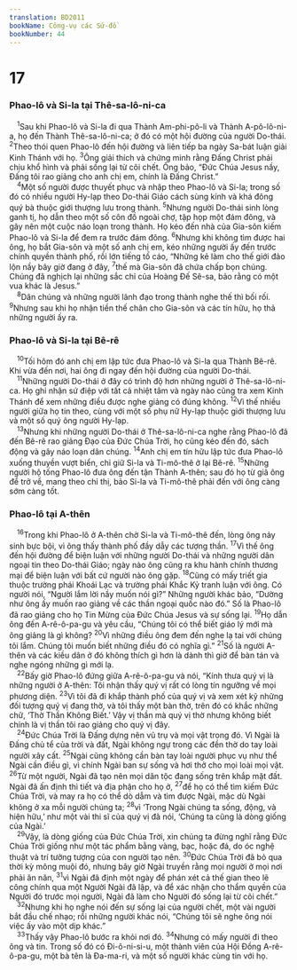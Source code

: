```yaml
---
translation: BD2011
bookName: Công-vụ các Sứ-đồ 
bookNumber: 44
---
```


<div class="title"><h1>17</h1><h3>Phao-lô và Si-la tại Thê-sa-lô-ni-ca</h3></div>
<span class="verse cong_17_1"> <sup>1</sup>Sau khi Phao-lô và Si-la đi qua Thành Am-phi-pô-li và Thành A-pô-lô-ni-a, họ đến Thành Thê-sa-lô-ni-ca; ở đó có một hội đường của người Do-thái. </span>
<span class="verse cong_17_2"><sup>2</sup>Theo thói quen Phao-lô đến hội đường và liên tiếp ba ngày Sa-bát luận giải Kinh Thánh với họ. </span>
<span class="verse cong_17_3"><sup>3</sup>Ông giải thích và chứng minh rằng Ðấng Christ phải chịu khổ hình và phải sống lại từ cõi chết. Ông bảo, “Ðức Chúa Jesus nầy, Ðấng tôi rao giảng cho anh chị em, chính là Ðấng Christ.”<br/></span>
<span class="verse cong_17_4"> <sup>4</sup>Một số người được thuyết phục và nhập theo Phao-lô và Si-la; trong số đó có nhiều người Hy-lạp theo Do-thái Giáo cách sùng kính và khá đông quý bà thuộc giới thượng lưu trong thành. </span>
<span class="verse cong_17_5"><sup>5</sup>Nhưng người Do-thái sinh lòng ganh tị, họ dẫn theo một số côn đồ ngoài chợ, tập họp một đám đông, và gây nên một cuộc náo loạn trong thành. Họ kéo đến nhà của Gia-sôn kiếm Phao-lô và Si-la để đem ra trước đám đông. </span>
<span class="verse cong_17_6"><sup>6</sup>Nhưng khi không tìm được hai ông, họ bắt Gia-sôn và một số anh chị em, kéo những người ấy đến trước chính quyền thành phố, rồi lớn tiếng tố cáo, “Những kẻ làm cho thế giới đảo lộn nầy bây giờ đang ở đây, </span>
<span class="verse cong_17_7"><sup>7</sup>thế mà Gia-sôn đã chứa chấp bọn chúng. Chúng đã nghịch lại những sắc chỉ của Hoàng Ðế Sê-sa, bảo rằng có một vua khác là Jesus.”<br/></span>
<span class="verse cong_17_8"> <sup>8</sup>Dân chúng và những người lãnh đạo trong thành nghe thế thì bối rối. </span>
<span class="verse cong_17_9"><sup>9</sup>Nhưng sau khi họ nhận tiền thế chân cho Gia-sôn và các tín hữu, họ thả những người ấy ra.<br/></span>
<div class="title"><h3>Phao-lô và Si-la tại Bê-rê</h3></div>
<span class="verse cong_17_10"> <sup>10</sup>Tối hôm đó anh chị em lập tức đưa Phao-lô và Si-la qua Thành Bê-rê. Khi vừa đến nơi, hai ông đi ngay đến hội đường của người Do-thái.<br/></span>
<span class="verse cong_17_11"> <sup>11</sup>Những người Do-thái ở đây có trình độ hơn những người ở Thê-sa-lô-ni-ca. Họ ghi nhận sứ điệp với tất cả nhiệt tâm và ngày nào cũng tra xem Kinh Thánh để xem những điều được nghe giảng có đúng không. </span>
<span class="verse cong_17_12"><sup>12</sup>Vì thế nhiều người giữa họ tin theo, cùng với một số phụ nữ Hy-lạp thuộc giới thượng lưu và một số quý ông người Hy-lạp.<br/></span>
<span class="verse cong_17_13"> <sup>13</sup>Nhưng khi những người Do-thái ở Thê-sa-lô-ni-ca nghe rằng Phao-lô đã đến Bê-rê rao giảng Ðạo của Ðức Chúa Trời, họ cũng kéo đến đó, sách động và gây náo loạn dân chúng. </span>
<span class="verse cong_17_14"><sup>14</sup>Anh chị em tín hữu lập tức đưa Phao-lô xuống thuyền vượt biển, chỉ giữ Si-la và Ti-mô-thê ở lại Bê-rê. </span>
<span class="verse cong_17_15"><sup>15</sup>Những người hộ tống Phao-lô đưa ông đến tận Thành A-thên; sau đó họ từ giã ông để trở về, mang theo chỉ thị, bảo Si-la và Ti-mô-thê phải đến với ông càng sớm càng tốt.<br/></span>
<div class="title"><h3>Phao-lô tại A-thên</h3></div>
<span class="verse cong_17_16"> <sup>16</sup>Trong khi Phao-lô ở A-thên chờ Si-la và Ti-mô-thê đến, lòng ông nảy sinh bực bội, vì ông thấy thành phố đầy dẫy các tượng thần. </span>
<span class="verse cong_17_17"><sup>17</sup>Vì thế ông đến hội đường để biện luận với những người Do-thái và những người dân ngoại tin theo Do-thái Giáo; ngày nào ông cũng ra khu hành chính thương mại để biện luận với bất cứ người nào ông gặp. </span>
<span class="verse cong_17_18"><sup>18</sup>Cũng có mấy triết gia thuộc trường phái Khoái Lạc và trường phái Khắc Kỷ tranh luận với ông. Có người nói, “Người lắm lời nầy muốn nói gì?” Những người khác bảo, “Dường như ông ấy muốn rao giảng về các thần ngoại quốc nào đó.” Số là Phao-lô đã rao giảng cho họ Tin Mừng của Ðức Chúa Jesus và sự sống lại. </span>
<span class="verse cong_17_19"><sup>19</sup>Họ dẫn ông đến A-rê-ô-pa-gu và yêu cầu, “Chúng tôi có thể biết giáo lý mới mà ông giảng là gì không? </span>
<span class="verse cong_17_20"><sup>20</sup>Vì những điều ông đem đến nghe lạ tai với chúng tôi lắm. Chúng tôi muốn biết những điều đó có nghĩa gì.” </span>
<span class="verse cong_17_21"><sup>21</sup>Số là người A-thên và các kiều dân ở đó không thích gì hơn là dành thì giờ để bàn tán và nghe ngóng những gì mới lạ.<br/></span>
<span class="verse cong_17_22"> <sup>22</sup>Bấy giờ Phao-lô đứng giữa A-rê-ô-pa-gu và nói, “Kính thưa quý vị là những người ở A-thên: Tôi nhận thấy quý vị rất có lòng tín ngưỡng về mọi phương diện. </span>
<span class="verse cong_17_23"><sup>23</sup>Vì tôi đã đi khắp thành phố của quý vị và xem xét kỹ những đối tượng quý vị đang thờ, và tôi thấy một bàn thờ, trên đó có khắc những chữ, ‘Thờ Thần Không Biết.’ Vậy vị thần mà quý vị thờ nhưng không biết chính là vị thần tôi rao giảng cho quý vị đây.<br/></span>
<span class="verse cong_17_24"> <sup>24</sup>Ðức Chúa Trời là Ðấng dựng nên vũ trụ và mọi vật trong đó. Vì Ngài là Ðấng chủ tể của trời và đất, Ngài không ngự trong các đền thờ do tay loài người xây cất. </span>
<span class="verse cong_17_25"><sup>25</sup>Ngài cũng không cần bàn tay loài người phục vụ như thể Ngài cần điều gì, vì chính Ngài ban sự sống và hơi thở cho mọi loài mọi vật. </span>
<span class="verse cong_17_26"><sup>26</sup>Từ một người, Ngài đã tạo nên mọi dân tộc đang sống trên khắp mặt đất. Ngài đã ấn định thì tiết và địa phận cho họ ở, </span>
<span class="verse cong_17_27"><sup>27</sup>để họ có thể tìm kiếm Ðức Chúa Trời, và may ra họ có thể dò dẫm và tìm được Ngài, mặc dù Ngài không ở xa mỗi người chúng ta; </span>
<span class="verse cong_17_28"><sup>28</sup>vì ‘Trong Ngài chúng ta sống, động, và hiện hữu,’ như một vài thi sĩ của quý vị đã nói, ‘Chúng ta cũng là dòng giống của Ngài.’ <br/></span>
<span class="verse cong_17_29"> <sup>29</sup>Vậy, là dòng giống của Ðức Chúa Trời, xin chúng ta đừng nghĩ rằng Ðức Chúa Trời giống như một tác phẩm bằng vàng, bạc, hoặc đá, do óc nghệ thuật và trí tưởng tượng của con người tạo nên. </span>
<span class="verse cong_17_30"><sup>30</sup>Ðức Chúa Trời đã bỏ qua thời kỳ mông muội đó, nhưng bây giờ Ngài truyền rằng mọi người ở mọi nơi phải ăn năn, </span>
<span class="verse cong_17_31"><sup>31</sup>vì Ngài đã định một ngày để phán xét cả thế gian theo lẽ công chính qua một Người Ngài đã lập, và để xác nhận cho thẩm quyền của Người đó trước mọi người, Ngài đã làm cho Người đó sống lại từ cõi chết.”<br/></span>
<span class="verse cong_17_32"> <sup>32</sup>Nhưng khi họ nghe nói đến sự sống lại của người chết, một vài người bắt đầu chế nhạo; rồi những người khác nói, “Chúng tôi sẽ nghe ông nói việc ấy vào một dịp khác.”<br/></span>
<span class="verse cong_17_33"> <sup>33</sup>Thấy vậy Phao-lô bước ra khỏi nơi đó. </span>
<span class="verse cong_17_34"><sup>34</sup>Nhưng có mấy người đi theo ông và tin. Trong số đó có Ði-ô-ni-si-u, một thành viên của Hội Ðồng A-rê-ô-pa-gu, một bà tên là Ða-ma-ri, và một số người khác cùng tin với họ.<br/></span>

